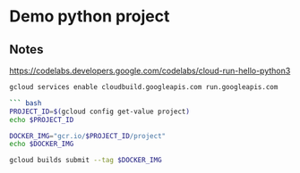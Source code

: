 # Demo python project

## Notes

https://codelabs.developers.google.com/codelabs/cloud-run-hello-python3

``` bash
gcloud services enable cloudbuild.googleapis.com run.googleapis.com

``` bash
PROJECT_ID=$(gcloud config get-value project)
echo $PROJECT_ID

DOCKER_IMG="gcr.io/$PROJECT_ID/project"
echo $DOCKER_IMG

gcloud builds submit --tag $DOCKER_IMG
```
